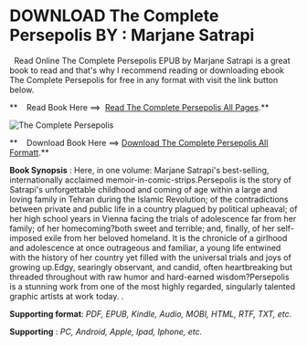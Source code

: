  **DOWNLOAD The Complete Persepolis BY : Marjane Satrapi**
=========================================================

  Read Online The Complete Persepolis EPUB by Marjane Satrapi is a great book to read and that's why I recommend reading or downloading ebook The Complete Persepolis for free in any format with visit the link button below.

**    Read Book Here ==>  [Read The Complete Persepolis All Pages](https://goodreadbook.site/?book=0375714839).**

![The Complete Persepolis](https://i.gr-assets.com/images/S/compressed.photo.goodreads.com/books/1327876995l/991197.jpg)

**    Download Book Here ==> [Download The Complete Persepolis All Formatt](https://goodreadbook.site/?book=0375714839).**

**Book Synopsis** : Here, in one volume: Marjane Satrapi's best-selling, internationally acclaimed memoir-in-comic-strips.Persepolis is the story of Satrapi's unforgettable childhood and coming of age within a large and loving family in Tehran during the Islamic Revolution; of the contradictions between private and public life in a country plagued by political upheaval; of her high school years in Vienna facing the trials of adolescence far from her family; of her homecoming?both sweet and terrible; and, finally, of her self-imposed exile from her beloved homeland. It is the chronicle of a girlhood and adolescence at once outrageous and familiar, a young life entwined with the history of her country yet filled with the universal trials and joys of growing up.Edgy, searingly observant, and candid, often heartbreaking but threaded throughout with raw humor and hard-earned wisdom?Persepolis is a stunning work from one of the most highly regarded, singularly talented graphic artists at work today. .

**Supporting format**: _PDF, EPUB, Kindle, Audio, MOBI, HTML, RTF, TXT, etc._

**Supporting** : _PC, Android, Apple, Ipad, Iphone, etc._